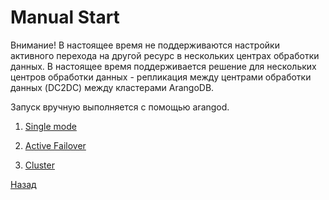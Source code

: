 # Manual Start

Внимание! В настоящее время не поддерживаются настройки активного перехода на другой ресурс в нескольких центрах обработки данных. В настоящее время поддерживается решение для нескольких центров обработки данных - репликация между центрами обработки данных (DC2DC) между кластерами ArangoDB.

Запуск вручную выполняется с помощью arangod.

1. [Single mode](./single.md)

2. [Active Failover](./active_failover.md)

3. [Cluster](./cluster.md)


[Назад](../README.md)